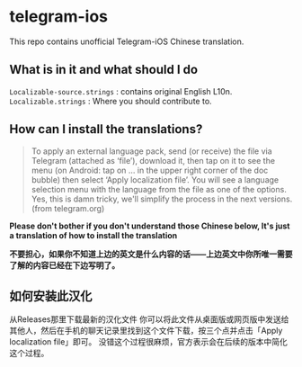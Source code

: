 # telegram-ios

This repo contains unofficial Telegram-iOS Chinese translation.  

## What is in it and what should I do

`Localizable-source.strings` : contains original English L10n.  
`Localizable.strings` : Where you should contribute to.

## How can I install the translations? 

> To apply an external language pack, send (or receive) the file via Telegram (attached as ‘file’), download it, then tap on it to see the menu (on Android: tap on … in the upper right corner of the doc bubble) then select ‘Apply localization file’. You will see a language selection menu with the language from the file as one of the options. Yes, this is damn tricky, we'll simplify the process in the next versions.  
(from telegram.org)  

__Please don't bother if you don't understand those Chinese below, It's just a translation of how to install the translation__

__不要担心，如果你不知道上边的英文是什么内容的话——上边英文中你所唯一需要了解的内容已经在下边写明了。__

## 如何安装此汉化
从Releases那里下载最新的汉化文件
你可以将此文件从桌面版或网页版中发送给其他人，然后在手机的聊天记录里找到这个文件下载，按三个点并点击「Apply localization file」即可。
没错这个过程很麻烦，官方表示会在后续的版本中简化这个过程。